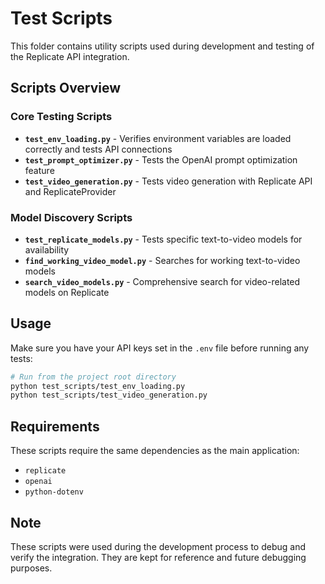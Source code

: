 # Test Scripts

This folder contains utility scripts used during development and testing of the Replicate API integration.

## Scripts Overview

### Core Testing Scripts
- **`test_env_loading.py`** - Verifies environment variables are loaded correctly and tests API connections
- **`test_prompt_optimizer.py`** - Tests the OpenAI prompt optimization feature
- **`test_video_generation.py`** - Tests video generation with Replicate API and ReplicateProvider

### Model Discovery Scripts
- **`test_replicate_models.py`** - Tests specific text-to-video models for availability
- **`find_working_video_model.py`** - Searches for working text-to-video models
- **`search_video_models.py`** - Comprehensive search for video-related models on Replicate

## Usage

Make sure you have your API keys set in the `.env` file before running any tests:

```bash
# Run from the project root directory
python test_scripts/test_env_loading.py
python test_scripts/test_video_generation.py
```

## Requirements

These scripts require the same dependencies as the main application:
- `replicate`
- `openai` 
- `python-dotenv`

## Note

These scripts were used during the development process to debug and verify the integration. They are kept for reference and future debugging purposes.